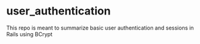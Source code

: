 # user_authentication
This repo is meant to summarize basic user authentication and sessions in Rails using BCrypt
